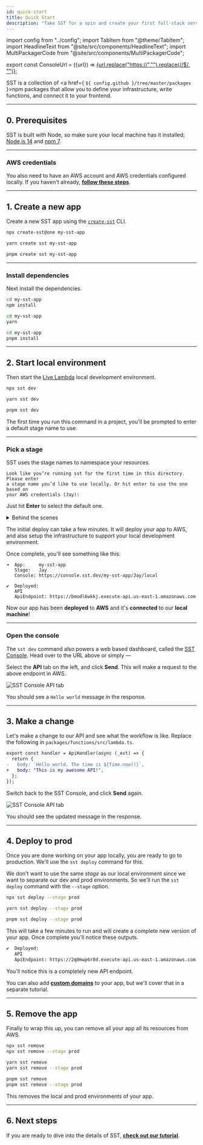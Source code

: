 ```yaml
---
id: quick-start
title: Quick Start
description: "Take SST for a spin and create your first full-stack serverless app."
---
```


import config from "../config";
import TabItem from "@theme/TabItem";
import HeadlineText from "@site/src/components/HeadlineText";
import MultiPackagerCode from "@site/src/components/MultiPackagerCode";

export const ConsoleUrl = ({url}) =>
<a href={url}>{url.replace("https://","").replace(/\/$/, "")}</a>;

<HeadlineText>

SST is a collection of <a href={ `${ config.github }/tree/master/packages` }>npm packages</a> that allow you to define your infrastructure, write functions, and connect it to your frontend.

</HeadlineText>

---

## 0. Prerequisites

SST is built with Node, so make sure your local machine has it installed; [Node.js 14](https://nodejs.org/) and [npm 7](https://www.npmjs.com/).

---

### AWS credentials

You also need to have an AWS account and AWS credentials configured locally. If you haven't already, [**follow these steps**](advanced/iam-credentials.md#loading-from-a-file).

---

## 1. Create a new app

Create a new SST app using the [`create-sst`](packages/create-sst.md) CLI.

<MultiPackagerCode>
<TabItem value="npm">

```bash
npx create-sst@one my-sst-app
```

</TabItem>
<TabItem value="yarn">

```bash
yarn create sst my-sst-app
```

</TabItem>
<TabItem value="pnpm">

```bash
pnpm create sst my-sst-app
```

</TabItem>
</MultiPackagerCode>

---

### Install dependencies

Next install the dependencies.

<MultiPackagerCode>
<TabItem value="npm">

```bash
cd my-sst-app
npm install
```

</TabItem>
<TabItem value="yarn">

```bash
cd my-sst-app
yarn
```

</TabItem>
<TabItem value="pnpm">

```bash
cd my-sst-app
pnpm install
```

</TabItem>
</MultiPackagerCode>

---

## 2. Start local environment

Then start the [Live Lambda](live-lambda-development.md) local development environment.

<MultiPackagerCode>
<TabItem value="npm">

```bash
npx sst dev
```

</TabItem>
<TabItem value="yarn">

```bash
yarn sst dev
```

</TabItem>
<TabItem value="pnpm">

```bash
pnpm sst dev
```

</TabItem>
</MultiPackagerCode>

The first time you run this command in a project, you'll be prompted to enter a default stage name to use.

---

### Pick a stage

SST uses the stage names to namespace your resources.

```
Look like you’re running sst for the first time in this directory. Please enter
a stage name you’d like to use locally. Or hit enter to use the one based on
your AWS credentials (Jay):
```

Just hit **Enter** to select the default one.

<details>
<summary>Behind the scenes</summary>

The name spaced resources lets SST deploy multiple environments of the same app to the same AWS account. So you and your teammates can work together.

The stage name will be stored locally in a `.sst/` directory. It's automatically ignored from Git.

</details>

The initial deploy can take a few minutes. It will deploy your app to AWS, and also setup the infrastructure to support your local development environment.

Once complete, you'll see something like this.

```
➜  App:     my-sst-app
   Stage:   Jay
   Console: https://console.sst.dev/my-sst-app/Jay/local

✔  Deployed:
   API
   ApiEndpoint: https://bmodl6wkkj.execute-api.us-east-1.amazonaws.com
```

Now our app has been **deployed** to **AWS** and it's **connected** to our **local machine**!

---

### Open the console

The `sst dev` command also powers a web based dashboard, called the [SST Console](console.md). Head over to the URL above or simply — **<ConsoleUrl url={config.console} />**

Select the **API** tab on the left, and click **Send**. This will make a request to the above endpoint in AWS.

![SST Console API tab](/img/quick-start/sst-console-api.png)

You should see a `Hello world` message in the response.

---

## 3. Make a change

Let's make a change to our API and see what the workflow is like. Replace the following in `packages/functions/src/lambda.ts`.

```diff title="packages/functions/src/lambda.ts" {3-4}
export const handler = ApiHandler(async (_evt) => {
  return {
-   body: `Hello world. The time is ${Time.now()}`,
+   body: "This is my awesome API!",
  };
});
```

Switch back to the SST Console, and click **Send** again.

![SST Console API tab](/img/quick-start/sst-console-api-after-change.png)

You should see the updated message in the response.

---

## 4. Deploy to prod

Once you are done working on your app locally, you are ready to go to production. We'll use the `sst deploy` command for this.

We don't want to use the same _stage_ as our local environment since we want to separate our dev and prod environments. So we'll run the `sst deploy` command with the `--stage` option.

<MultiPackagerCode>
<TabItem value="npm">

```bash
npx sst deploy --stage prod
```

</TabItem>
<TabItem value="yarn">

```bash
yarn sst deploy --stage prod
```

</TabItem>
<TabItem value="pnpm">

```bash
pnpm sst deploy --stage prod
```

</TabItem>
</MultiPackagerCode>

This will take a few minutes to run and will create a complete new version of your app. Once complete you'll notice these outputs.

```bash {3}
✔  Deployed:
   API
   ApiEndpoint: https://2q0mwp6r8d.execute-api.us-east-1.amazonaws.com
```

You'll notice this is a completely new API endpoint.

You can also add [**custom domains**](constructs/Api.md#custom-domains) to your app, but we'll cover that in a separate tutorial.

---

## 5. Remove the app

Finally to wrap this up, you can remove all your app all its resources from AWS.

<MultiPackagerCode>
<TabItem value="npm">

```bash
npx sst remove
npx sst remove --stage prod
```

</TabItem>
<TabItem value="yarn">

```bash
yarn sst remove
yarn sst remove --stage prod
```

</TabItem>
<TabItem value="pnpm">

```bash
pnpm sst remove
pnpm sst remove --stage prod
```

</TabItem>
</MultiPackagerCode>

This removes the local and prod environments of your app.

---

## 6. Next steps

If you are ready to dive into the details of SST, [**check out our tutorial**](learn/index.md).
